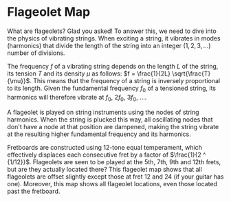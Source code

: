 # Flageolet Map

What are flageolets? Glad you asked! To answer this, we need to dive into the physics of vibrating strings. When exciting a string, it vibrates in modes (harmonics) that divide the length of the string into an integer ($1, 2, 3, \dots$) number of divisions. 

The frequency $f$ of a vibrating string depends on the length $L$ of the string, its tension $T$ and its density $\mu$ as follows: $f = \frac{1}{2L} \sqrt{\frac{T}{\mu}}$. This means that the frequency of a string is inversely proportional to its length. Given the fundamental frequency $f_0$ of a tensioned string, its harmonics will therefore vibrate at $f_0$, $2f_0$, $3f_0$, $\dots$.

A flageolet is played on string instruments using the nodes of string harmonics. When the string is plucked this way, all oscillating nodes that don't have a node at that position are dampened, making the string vibrate at the resulting higher fundamental frequency and its harmonics.

Fretboards are constructed using 12-tone equal temperament, which effectively displaces each consecutive fret by a factor of $\frac{1}{2 ^ {1/12}}$. Flageolets are seen to be played at the 5th, 7th, 9th and 12th frets, but are they actually located there? This flageolet map shows that all flageolets are offset slightly except those at fret 12 and 24 (if your guitar has one). Moreover, this map shows all flageolet locations, even those located past the fretboard.
